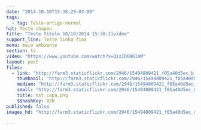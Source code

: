 ```yaml
---
date: "2014-10-10T15:38:29-03:00"
tags:
  - tag: Teste-artigo-normal
hat: Teste chapeu
title: "Teste titulo 10/10/2014 15:38:11video"
support_line: Teste linha fina
menu: meio ambiente
section: tv
video: "https://www.youtube.com/watch?v=QixID6N6ImM"
layout: post
files:
  - link: "http://farm3.staticflickr.com/2946/15494809421_f05a40d5ec_b.jpg"
    thumbnail: "http://farm3.staticflickr.com/2946/15494809421_f05a40d5ec_t.jpg"
    medium: "http://farm3.staticflickr.com/2946/15494809421_f05a40d5ec_z.jpg"
    small: "http://farm3.staticflickr.com/2946/15494809421_f05a40d5ec_n.jpg"
    title: mst_capa.png
    $$hashKey: 02R
published: false
images_hd: "http://farm3.staticflickr.com/2946/15494809421_f05a40d5ec_n.jpg"

---
```

